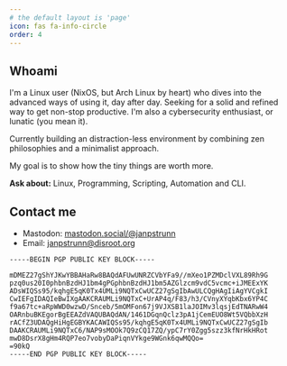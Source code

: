 ```yaml
---
# the default layout is 'page'
icon: fas fa-info-circle
order: 4
---
```


## Whoami

I'm a Linux user (NixOS, but Arch Linux by heart) who dives into the advanced ways of using it, day after day. Seeking for a solid and refined way to get non-stop productive. I'm also a cybersecurity enthusiast, or lunatic (you mean it).

Currently building an distraction-less environment by combining zen philosophies and a minimalist approach.

My goal is to show how the tiny things are worth more.

**Ask about:** Linux, Programming, Scripting, Automation and CLI.

## Contact me

- Mastodon: [mastodon.social/@janpstrunn](https://mastodon.social/@janpstrunn)
- Email: janpstrunn@disroot.org

```
-----BEGIN PGP PUBLIC KEY BLOCK-----

mDMEZ27gShYJKwYBBAHaRw8BAQdAFUwUNRZCVbYFa9//mXeo1PZMDclVXL89Rh9G
pzq0us20I0phbnBzdHJ1bm4gPGphbnBzdHJ1bm5AZGlzcm9vdC5vcmc+iJMEExYK
ADsWIQSs95/kqhgE5qK0Tx4UMLi9NQTxCwUCZ27gSgIbAwULCQgHAgIiAgYVCgkI
CwIEFgIDAQIeBwIXgAAKCRAUMLi9NQTxC+UrAP4q/F83/h3/CVnyXYqbKbx6YP4C
f9a67tc+aRpWWD0wzwD/Snceb/5mOMFon67j9VJXSB1laJOIMv3lqsjEdTNARwW4
OARnbuBKEgorBgEEAZdVAQUBAQdAN/1461DGqnQclz3pA1jCemEUO8Wt5VQbbXzH
rACfZ3UDAQgHiHgEGBYKACAWIQSs95/kqhgE5qK0Tx4UMLi9NQTxCwUCZ27gSgIb
DAAKCRAUMLi9NQTxC6/NAP9sMOOk7Q9zCQ17ZQ/ypC7rY0Zgg5szz3kfNrHkHRot
mwD8DsrX8gHm4RQP7eo7vobyDaPiqnVYkge9WGnk6qwMQQo=
=90kQ
-----END PGP PUBLIC KEY BLOCK-----
```
